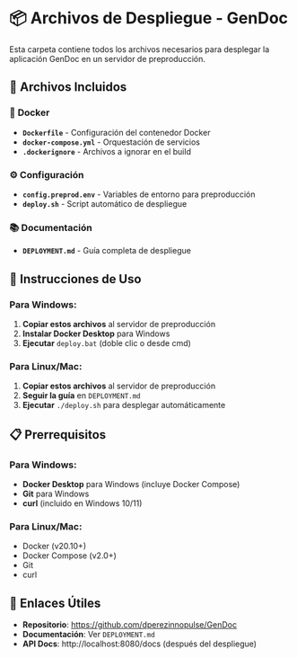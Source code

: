 # 📦 Archivos de Despliegue - GenDoc

Esta carpeta contiene todos los archivos necesarios para desplegar la aplicación GenDoc en un servidor de preproducción.

## 📁 Archivos Incluidos

### 🐳 **Docker**
- **`Dockerfile`** - Configuración del contenedor Docker
- **`docker-compose.yml`** - Orquestación de servicios
- **`.dockerignore`** - Archivos a ignorar en el build

### ⚙️ **Configuración**
- **`config.preprod.env`** - Variables de entorno para preproducción
- **`deploy.sh`** - Script automático de despliegue

### 📚 **Documentación**
- **`DEPLOYMENT.md`** - Guía completa de despliegue

## 🚀 Instrucciones de Uso

### Para Windows:
1. **Copiar estos archivos** al servidor de preproducción
2. **Instalar Docker Desktop** para Windows
3. **Ejecutar** `deploy.bat` (doble clic o desde cmd)

### Para Linux/Mac:
1. **Copiar estos archivos** al servidor de preproducción
2. **Seguir la guía** en `DEPLOYMENT.md`
3. **Ejecutar** `./deploy.sh` para desplegar automáticamente

## 📋 Prerrequisitos

### Para Windows:
- **Docker Desktop** para Windows (incluye Docker Compose)
- **Git** para Windows
- **curl** (incluido en Windows 10/11)

### Para Linux/Mac:
- Docker (v20.10+)
- Docker Compose (v2.0+)
- Git
- curl

## 🔗 Enlaces Útiles

- **Repositorio**: https://github.com/dperezinnopulse/GenDoc
- **Documentación**: Ver `DEPLOYMENT.md`
- **API Docs**: http://localhost:8080/docs (después del despliegue)
